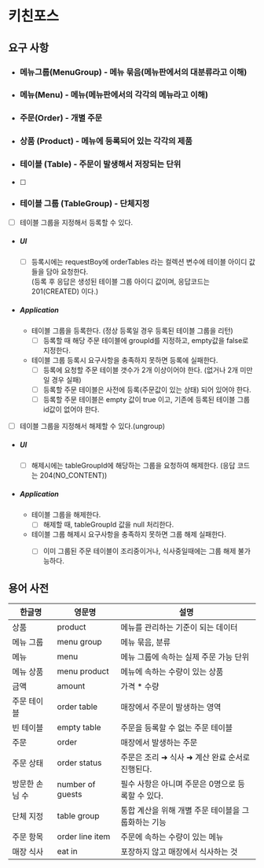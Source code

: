 # 키친포스

## 요구 사항

* ### 메뉴그룹(MenuGroup) - 메뉴 묶음(메뉴판에서의 대분류라고 이해)

* ### 메뉴(Menu) - 메뉴(메뉴판에서의 각각의 메뉴라고 이해)

* ### 주문(Order) - 개별 주문

* ### 상품 (Product) - 메뉴에 등록되어 있는 각각의 제품

* ### 테이블 (Table) - 주문이 발생해서 저장되는 단위
* [ ] 


* ### 테이블 그룹 (TableGroup) - 단체지정

* [ ] 테이블 그룹을 지정해서 등록할 수 있다.
* ##### UI
  * [ ] 등록시에는 requestBoy에 orderTables 라는 컬렉션 변수에 테이블 아이디 값들을 담아 요청한다.    
    (등록 후 응답은  생성된 테이블 그룹 아이디 값이며, 응답코드는 201(CREATED) 이다.)
* ##### Application
  * 테이블 그룹을 등록한다. (정상 등록일 경우 등록된 테이블 그룹을 리턴)
    * [ ] 등록할 때 해당 주문 테이블에 groupId를 지정하고, empty값을 false로 지정한다.
  * 테이블 그룹 등록시 요구사항을 충족하지 못하면 등록에 실패한다.
    * [ ] 등록에 요청할 주문 테이블 갯수가 2개 이상이어야 한다. (없거나 2개 미만일 경우 실패)
    * [ ] 등록할 주문 테이블은 사전에 등록(주문값이 있는 상태) 되어 있어야 한다.
    * [ ] 등록할 주문 테이블은 empty 값이 true 이고, 기존에 등록된 테이블 그룹 id값이 없어야 한다.

* [ ] 테이블 그룹을 지정해서 해제할 수 있다.(ungroup)
* ##### UI
  * [ ] 해제시에는 tableGroupId에 해당하는 그룹을 요청하여 해제한다. (응답 코드는 204(NO_CONTENT))
* ##### Application
  * 테이블 그룹을 해제한다.
    * [ ] 해제할 때, tableGroupId 값을 null 처리한다.
  * 테이블 그룹 해제시 요구사항을 충족하지 못하면 그룹 해제 실패한다.
    * [ ] 이미 그룹된 주문 테이블이 조리중이거나, 식사중일때에는 그룹 해제 불가능하다.
    
    

## 용어 사전

| 한글명 | 영문명 | 설명 |
| --- | --- | --- |
| 상품 | product | 메뉴를 관리하는 기준이 되는 데이터 |
| 메뉴 그룹 | menu group | 메뉴 묶음, 분류 |
| 메뉴 | menu | 메뉴 그룹에 속하는 실제 주문 가능 단위 |
| 메뉴 상품 | menu product | 메뉴에 속하는 수량이 있는 상품 |
| 금액 | amount | 가격 * 수량 |
| 주문 테이블 | order table | 매장에서 주문이 발생하는 영역 |
| 빈 테이블 | empty table | 주문을 등록할 수 없는 주문 테이블 |
| 주문 | order | 매장에서 발생하는 주문 |
| 주문 상태 | order status | 주문은 조리 ➜ 식사 ➜ 계산 완료 순서로 진행된다. |
| 방문한 손님 수 | number of guests | 필수 사항은 아니며 주문은 0명으로 등록할 수 있다. |
| 단체 지정 | table group | 통합 계산을 위해 개별 주문 테이블을 그룹화하는 기능 |
| 주문 항목 | order line item | 주문에 속하는 수량이 있는 메뉴 |
| 매장 식사 | eat in | 포장하지 않고 매장에서 식사하는 것 |
